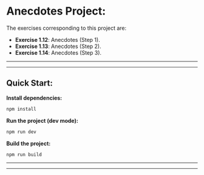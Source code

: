 # Anecdotes Project:

The exercises corresponding to this project are:

- **Exercise 1.12**: Anecdotes (Step 1).
- **Exercise 1.13**: Anecdotes (Step 2).
- **Exercise 1.14**: Anecdotes (Step 3).

---
---

## Quick Start:

**Install dependencies:**

```bash
npm install
```

**Run the project (dev mode):**

```bash
npm run dev
```

**Build the project:**

```bash
npm run build
```

---
---